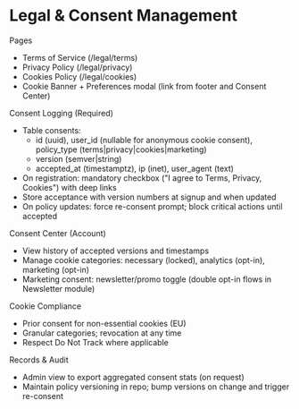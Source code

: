 # Legal & Consent Management

Pages
- Terms of Service (/legal/terms)
- Privacy Policy (/legal/privacy)
- Cookies Policy (/legal/cookies)
- Cookie Banner + Preferences modal (link from footer and Consent Center)

Consent Logging (Required)
- Table consents:
  - id (uuid), user_id (nullable for anonymous cookie consent), policy_type (terms|privacy|cookies|marketing)
  - version (semver|string)
  - accepted_at (timestamptz), ip (inet), user_agent (text)
- On registration: mandatory checkbox ("I agree to Terms, Privacy, Cookies") with deep links
- Store acceptance with version numbers at signup and when updated
- On policy updates: force re-consent prompt; block critical actions until accepted

Consent Center (Account)
- View history of accepted versions and timestamps
- Manage cookie categories: necessary (locked), analytics (opt-in), marketing (opt-in)
- Marketing consent: newsletter/promo toggle (double opt-in flows in Newsletter module)

Cookie Compliance
- Prior consent for non-essential cookies (EU)
- Granular categories; revocation at any time
- Respect Do Not Track where applicable

Records & Audit
- Admin view to export aggregated consent stats (on request)
- Maintain policy versioning in repo; bump versions on change and trigger re-consent

